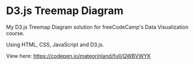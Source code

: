 # D3.js Treemap Diagram
My D3.js Treemap Diagram solution for freeCodeCamp's Data Visualization course.

Using HTML, CSS, JavaScript and D3.js.

View here: https://codepen.io/mateorinland/full/QWBVWYK
